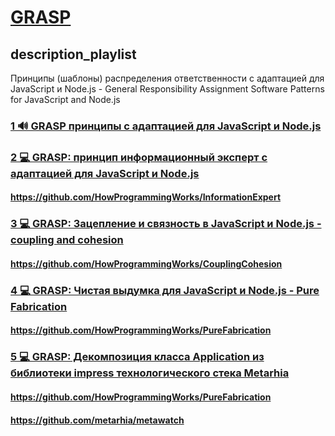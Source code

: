 # [GRASP](/playlist?list=PLHhi8ymDMrQby8kXxsz2-J6-lsv0ilEg2)

## description_playlist

Принципы (шаблоны) распределения ответственности с адаптацией для JavaScript и Node.js - General Responsibility Assignment Software Patterns for JavaScript and Node.js

### [1 🔊 GRASP принципы с адаптацией для JavaScript и Node.js](https://www.youtube.com/watch?v=ExauFjYV_lQ)

### [2 💻 GRASP: принцип информационный эксперт с адаптацией для JavaScript и Node.js](https://www.youtube.com/watch?v=cCHL329_As0)

#### https://github.com/HowProgrammingWorks/InformationExpert

### [3 💻 GRASP: Зацепление и связность в JavaScript и Node.js - coupling and cohesion](https://www.youtube.com/watch?v=IGXdPOZ3Fyk)

#### https://github.com/HowProgrammingWorks/CouplingCohesion

### [4 💻 GRASP: Чистая выдумка для JavaScript и Node.js - Pure Fabrication](https://www.youtube.com/watch?v=CV577a0RHBM)

#### https://github.com/HowProgrammingWorks/PureFabrication

### [5 💻 GRASP: Декомпозиция класса Application из библиотеки impress технологического стека Metarhia](https://www.youtube.com/watch?v=4AMVQ2-2DcM)

#### https://github.com/HowProgrammingWorks/PureFabrication

#### https://github.com/metarhia/metawatch

